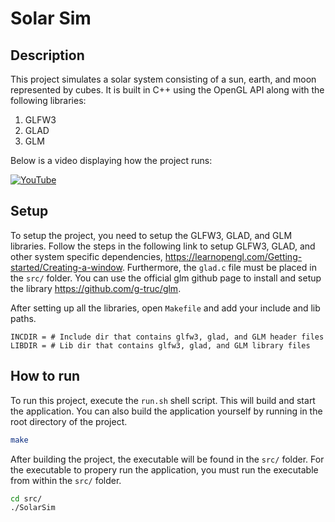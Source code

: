 # Solar Sim
## Description
This project simulates a solar system consisting of a sun, earth, and moon represented by cubes. It is built in C++ using the OpenGL API along with the following libraries:
1. GLFW3
2. GLAD
3. GLM

Below is a video displaying how the project runs:

[![YouTube](http://i.ytimg.com/vi/Rwsw86FiF3Q/hqdefault.jpg)](https://www.youtube.com/watch?v=Rwsw86FiF3Q)

## Setup
To setup the project, you need to setup the GLFW3, GLAD, and GLM libraries. Follow the steps in the following link to setup GLFW3, GLAD, and other system specific dependencies, https://learnopengl.com/Getting-started/Creating-a-window. Furthermore, the `glad.c` file must be placed in the `src/` folder. You can use the official glm github page to install and setup the library https://github.com/g-truc/glm. 

After setting up all the libraries, open `Makefile` and add your include and lib paths.
```Make
INCDIR = # Include dir that contains glfw3, glad, and GLM header files
LIBDIR = # Lib dir that contains glfw3, glad, and GLM library files
```

## How to run
To run this project, execute the `run.sh` shell script. This will build and start the application. You can also build the application yourself by running in the root directory of the project.
``` sh
make
```
After building the project, the executable will be found in the `src/` folder. For the executable to propery run the application, you must run the executable from within the `src/` folder.
```sh
cd src/
./SolarSim
```
